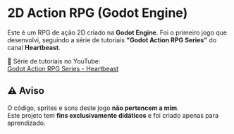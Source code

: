 # 2D Action RPG (Godot Engine)  

Este é um RPG de ação 2D criado na **Godot Engine**. Foi o primeiro jogo que desenvolvi, seguindo a série de tutoriais **"Godot Action RPG Series"** do canal **Heartbeast**.  

🔗 Série de tutoriais no YouTube:  
[Godot Action RPG Series - Heartbeast](https://www.youtube.com/watch?v=mAbG8Oi-SvQ&list=PL9FzW-m48fn2SlrW0KoLT4n5egNdX-W9a)  

## ⚠️ Aviso  
O código, sprites e sons deste jogo **não pertencem a mim**.  
Este projeto tem **fins exclusivamente didáticos** e foi criado apenas para aprendizado.
